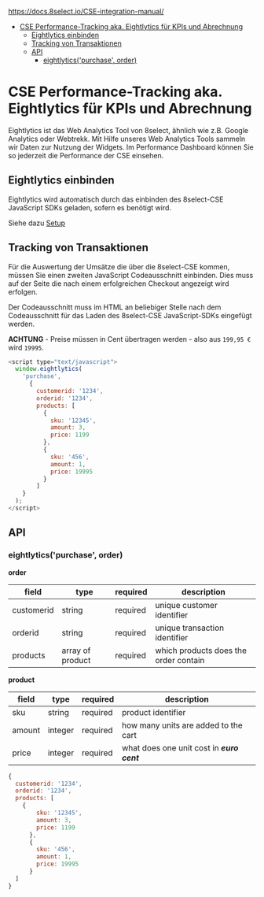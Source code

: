 <!-- START doctoc generated TOC please keep comment here to allow auto update -->
<!-- DON'T EDIT THIS SECTION, INSTEAD RE-RUN doctoc TO UPDATE -->
https://docs.8select.io/CSE-integration-manual/

- [CSE Performance-Tracking aka. Eightlytics für KPIs und Abrechnung](#cse-performance-tracking-aka-eightlytics-f%C3%BCr-kpis-und-abrechnung)
  - [Eightlytics einbinden](#eightlytics-einbinden)
  - [Tracking von Transaktionen](#tracking-von-transaktionen)
  - [API](#api)
    - [eightlytics('purchase', order)](#eightlyticspurchase-order)

<!-- END doctoc generated TOC please keep comment here to allow auto update -->

# CSE Performance-Tracking aka. Eightlytics für KPIs und Abrechnung

Eightlytics ist das Web Analytics Tool von 8select, ähnlich wie z.B. Google Analytics oder Webtrekk.
Mit Hilfe unseres Web Analytics Tools sammeln wir Daten zur Nutzung der Widgets. Im Performance Dashboard können Sie so jederzeit die Performance der CSE einsehen.

## Eightlytics einbinden

Eightlytics wird automatisch durch das einbinden des 8select-CSE JavaScript SDKs geladen, sofern es benötigt wird.

Siehe dazu [Setup](../setup.md)

## Tracking von Transaktionen

Für die Auswertung der Umsätze die über die 8select-CSE kommen, müssen Sie einen zweiten JavaScript Codeausschnitt einbinden. Dies muss auf der Seite die nach einem erfolgreichen Checkout angezeigt wird erfolgen.

Der Codeausschnitt muss im HTML an beliebiger Stelle nach dem Codeausschnitt für das Laden des 8select-CSE JavaScript-SDKs eingefügt werden.

**ACHTUNG** - Preise müssen in Cent übertragen werden - also aus `199,95 €` wird `19995`.

```javascript
<script type="text/javascript">
  window.eightlytics(
    'purchase',
      {
        customerid: '1234',
        orderid: '1234',
        products: [
          {
            sku: '12345',
            amount: 3,
            price: 1199
          },
          {
            sku: '456',
            amount: 1,
            price: 19995
          }
        ]
    }  
  );
</script>
```

## API

### eightlytics('purchase', order)

**order**

| field      | type             | required | description                           |
| ---------- | ---------------- | -------- | ------------------------------------- |
| customerid | string           | required | unique customer identifier            |
| orderid    | string           | required | unique transaction identifier         |
| products   | array of product | required | which products does the order contain |

**product**

| field  | type    | required | description                                |
| ------ | ------- | -------- | ------------------------------------------ |
| sku    | string  | required | product identifier                         |
| amount | integer | required | how many units are added to the cart       |
| price  | integer | required | what does one unit cost in **_euro cent_** |

```javascript
{
  customerid: '1234',
  orderid: '1234',
  products: [
    {
        sku: '12345',
        amount: 3,
        price: 1199
      },
      {
        sku: '456',
        amount: 1,
        price: 19995
      }
  ]
}
```
